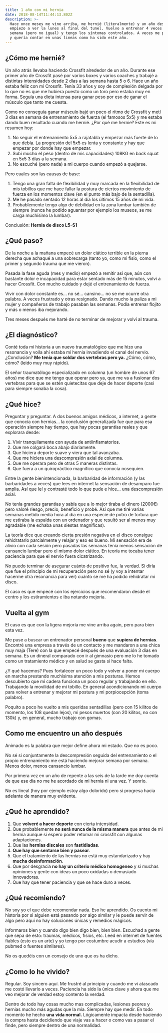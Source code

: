 ```yaml
---
title: 1 año con mi hernia
date: 2018-08-14T11:44:13.802Z
description: >-
  Hace once meses me vine arriba, me hernié (literalmente) y un año después
  empiezo a ver la lunes al final del tunel. Vuelvo a entrenar 4 veces a la
  semana (pero no igual) y tengo los síntomas controlados. A veces me preguntan
  y quería contar en unas lineas como ha sido este año.
---
```

## ¿Cómo me hernié?

Un año atrás llevaba haciendo Crossfit alrededor de un año. Durante ese primer año de Crossfit pasé por varios boxes y varios coaches y trabajé a distintas intensidades desde 2 días a las semana hasta 5 o 6. Hace un año estaba feliz con mi Crossfit. Tenía 33 años y soy de complexión delgada por lo que no es que me hubiera puesto como un toro pero estaba muy en forma. Seguía una dieta intensa para ganar peso por eso de ganar el músculo que tanto me cuesta.

Como no conseguía ganar músculo bajé un poco el ritmo de Crossfit y metí 3 días en semana de entrenamiento de fuerza (el famosos 5x5) y me estaba dando buen resultado cuando me hernié. ¿Por qué me hernie? Este es mi resumen hoy:

1. No seguir el entrenamiento  5x5 a rajatabla y empezar más fuerte de lo que debía. La progresión del 5x5 es lenta y constante y hay que empezar por donde hay que empezar.
2. Subí mucho el peso (dentro de mis capacidades) 108KG en back squat en 5x5 3 días a la semana.
3. No escuché (pero nada) a mi cuerpo cuando empezó a quejarse.

Pero cuales son las causas de base:

1. Tengo una gran falta de flexibilidad y muy marcada en la flexibilidad de mis tobillos que me hace fallar la postura de ciertos movimiento de fuerza en los momentos clave (en el punto más bajo de la sentadilla).
2. Me he pasado sentado 12 horas al día los últimos 15 años de mi vida.
3. Probablemente tengo algo de debilidad en la zona lumbar también de siempre (nunca he podido aguantar por ejemplo los museos, se me carga muchísimo la lumbar).

Conclusión: **Hernia de disco L5-S1**



## ¿Qué paso?

De la noche a la mañana empecé un dolor ciático terrible en la pierna derecha que achaqué a una sobrecarga (tanto yo, como mi fisio, como el primer y segundo trauma que me vieron).

Pasada la fase aguda (mes y medio) empezó a remitir así que, aún con bastante dolor e incapacidad para estar sentado más de 15 minutos, volví a hacer Crossfit. Con mucho cuidado y dejé el entrenamiento de fuerza.

Vivir con dolor constante es... no sé... cansino... no se me ocurre otra palabra. A veces frustrado y otras resignado. Dando mucho la paliza a mi mujer y compañeros de trabajo pasaban las semanas. Podía entrenar flojito y más o menos iba mejorando.

Tres meses después me harté de no terminar de mejorar y volví al trauma.



## ¿El diagnóstico?

Conté toda mi historia a un nuevo traumatológico que me hizo una resonancia y voila ahí estaba mi hernia invadiendo el canal del nervio. ¿Conclusión? **Me tenía que soldar dos vertebras pero ya.**  ¿Cómo, cómo, cómo? (leido muy muy rápido).

El señor traumatólogo especializado en columna (un hombre de unos 67 años) me dice que me tengo que operar pero ya, que me va a fusionar dos vertebras para que se estén quietecitas que deje de hacer deporte (casi para siempre sonaba la cosa).



## ¿Qué hice?

Preguntar y preguntar. A dos buenos amigos médicos, a internet, a gente que conocía con hernias... la conclusión generalizada fue que para esa operación siempre hay tiempo, que hay pocas garantías reales y que explorara desde:

1. Vivir tranquilamente con ayuda de antiinflamatorios.
2. Que me colgará boca abajo diariamente.
3. Que hiciera deporte suave y viera que tal avanzaba.
4. Que me hiciera una descompresión axial de columna.
5. Que me operara pero de otras 5 maneras distintas.
6. Que fuera a un quiropráctico magnifico que conocía nosequien.

Entre la gente bienintencionada, la barbaridad de información (y las barbaridades a veces) que lees en internet la sensación de desamparo fue amplia. Así que leí y contrasté todo lo que pude e hice... una descompresión axial.

No tenía grandes garantías y sabía que a lo mejor tiraba el dinero (2000€) pero valoré riesgo, precio, beneficio y probé. Así que me tiré varias semanas metido media hora al día en una especie de potro de tortura que me estiraba la espalda con un ordenador y que resultó ser al menos muy agradable (me echaba unas siestas magníficas).

La teoría dice que creando cierta presión negativa en el disco consigue rehidratarlo parcialmente y relajar y eso es bueno. Mi sensación era de alivio con cada sesión pero pasadas las semanas tenía menos sensación de cansancio lumbar pero el mismo dolor ciático. En teoría me tocaba tener paciencia para que el nervio fuera cicatrizando.

No puedo terminar de asegurar cuánto de positivo fue, la verdad. Si diría que fue el principio de mi recuperación pero no sé (y voy a intentar hacerme otra resonancia para ver) cuánto se me ha podido rehidratar mi disco.

El caso es que empecé con los ejercicios que recomendaron desde el centro y los estiramientos e iba notando mejoría.



## Vuelta al gym

El caso es que con la ligera mejoría me vine arriba again, pero para bien esta vez.

Me puse a buscar un entrenador personal **bueno** que **supiera de hernias**. Encontré una empresa a través de un contacto y me mandaron a una chica muy maja (Tere) con la que empecé después de una evaluación 3 días en semana. Es un dineral comparado con ir al gimnasio pero me lo he tomado como un tratamiento médico y en salud se gasta si hace falta.

¿Y qué hacemos? Pues fortalecer un poco todo y volver a poner mi cuerpo en marcha prestando muchísima atención a mis posturas. Hemos descubierto que mi cadera funciona un poco regular y trabajando en ello. Trabajando la movilidad de mi tobillo. En general acondicionando mi cuerpo para volver a entrenar y mejorar mi postura y mi porpiocepción (toma palabro).

Poquito a poco he vuelto a mis queridas sentadillas (pero con 15 kilitos de momento, los 108 quedan lejos), mi pesos muertos (con 20 kilitos, no con 130k) y, en general, mucho trabajo con gomas.



## Como me encuentro un año después

Animado es la palabra que mejor define ahora mi estado. Que no es poco.

No sé si conjuntamente la descompresión seguida del entrenamiento o el propio entrenamiento me está haciendo mejorar semana por semana. Menos dolor, menos cansancio lumbar.

Por primera vez en un año de repente a las seis de la tarde me doy cuenta de que ese día no me he acordado de mi hernia ni una vez. Y sonrio.

No es lineal (hoy por ejemplo estoy algo dolorido) pero si progresa hacia adelante de manera muy evidente.



## ¿Qué he aprendido?

1. Que **volveré a hacer deporte** con cierta intensidad.
2. Que probablemente **no será nunca de la misma manera** que antes de mi hernia aunque si espero poder retomar mi crossfit con algunas adaptaciones.
3. Que las **hernias discales** son **fastidiadas**.
4. **Que hay que sentarse bien y pasear**.
5. Que el tratamiento de las hernias no está muy estandarizado y hay **mucha desinformación**.
6. Que por desgracia **no hay un criterio médico homogeneo** y si muchas opiniones y gente con ideas un poco oxidadas o demasiado innovadoras.
7. Que hay que tener paciencia y que se hace duro a veces.



## ¿Qué recomiendo?

No soy yo el que debe recomendar nada. Eso he aprendido. Os cuento mi historia por si alguien está pasando por algo similar y le puede servir de algo pero aquí no hay soluciones únicas y remedios mágicos.

Informaros bien y cuando digo bien digo bien, bien bien. Escuchad a gente que sepa de esto: traumas, médicos, fisios, etc. Leed en internet de fuentes fiables (esto es un arte) y yo tengo por costumbre acudir a estudios (vía pubmed o fuentes similares).

No os quedéis con un consejo de uno que os ha dicho.



## ¿Como lo he vivido?

Regular. Soy sincero aquí. Me frustré  al principio y cuando me vi atascado me costó llevarlo a veces. Paciencia ha sido la única clave y ahora que me veo mejorar de verdad estoy contento la verdad.

Dentro de todo hay cosas mucho mas complicadas, lesiones peores y hernias mucho más agudas que la mía. Siempre hay que medir. En todo momento he hecho **una vida normal.** Lógicamente impacta desde haciendo la compra hasta decidiendo que viaje vas a hacer o como vas a pasar el finde, pero siempre dentro de una normalidad.
